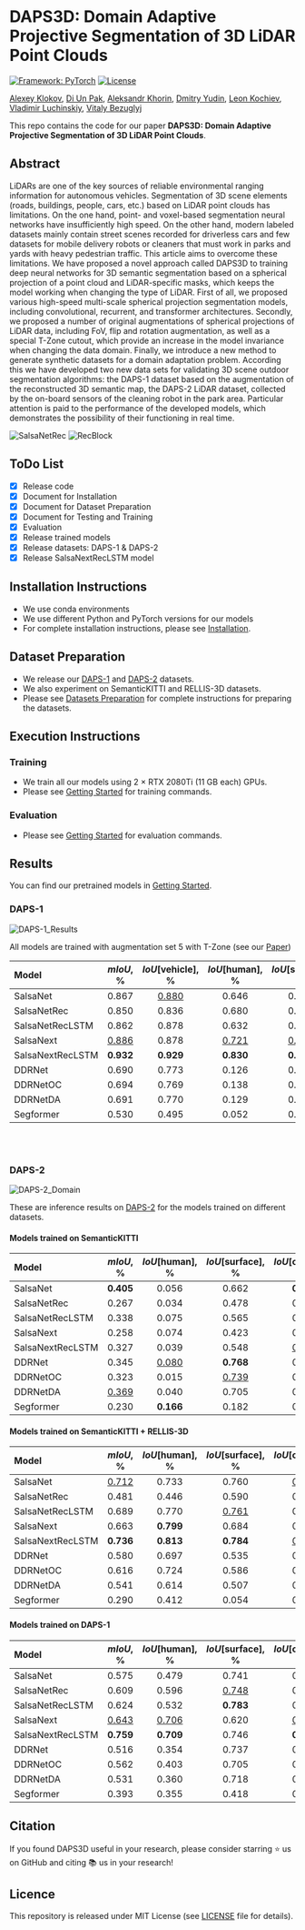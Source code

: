 # DAPS3D: Domain Adaptive Projective Segmentation of 3D LiDAR Point Clouds

[![Framework: PyTorch](https://img.shields.io/badge/Framework-PyTorch-orange.svg)](https://pytorch.org/) [![License](https://img.shields.io/badge/License-MIT-blue.svg)](https://opensource.org/licenses/MIT)


[Alexey Klokov](https://github.com/Laggg),
[Di Un Pak](https://github.com/lemondrok),
[Aleksandr Khorin](https://www.linkedin.com/in/alex-khorin/),
[Dmitry Yudin](https://github.com/yuddim),
[Leon Kochiev](),
[Vladimir Luchinskiy](),
[Vitaly Bezuglyj](https://github.com/VitalyyBezuglyj)



This repo contains the code for our paper **DAPS3D: Domain Adaptive Projective Segmentation of 3D LiDAR Point Clouds**.

## Abstract
LiDARs are one of the key sources of reliable environmental ranging information for autonomous vehicles. Segmentation of 3D scene elements (roads, buildings, people, cars, etc.) based on LiDAR point clouds has limitations. On the one hand, point- and voxel-based segmentation neural networks have insufficiently high speed. On the other hand, modern labeled datasets mainly contain street scenes recorded for driverless cars and few datasets for mobile delivery robots or cleaners that must work in parks and yards with heavy pedestrian traffic. This article aims to overcome these limitations.
We have proposed a novel approach called DAPS3D to training deep neural networks for 3D semantic segmentation based on a spherical projection of a point cloud and LiDAR-specific masks, which keeps the model working when changing the type of LiDAR.
First of all, we proposed various high-speed multi-scale spherical projection segmentation models, including convolutional, recurrent, and transformer architectures.
Secondly, we proposed a number of original augmentations of spherical projections of LiDAR data, including FoV, flip and rotation augmentation, as well as a special T-Zone cutout, which provide an increase in the model invariance  when changing the data domain.
Finally, we introduce a new method to generate synthetic datasets for a domain adaptation problem. According this we have developed two new data sets for validating 3D scene outdoor segmentation algorithms: the DAPS-1 dataset based on the augmentation of the reconstructed 3D semantic map, the DAPS-2 LiDAR dataset, collected by the on-board sensors of the cleaning robot in the park area.
Particular attention is paid to the performance of the developed models, which demonstrates the possibility of their functioning in real time.

![SalsaNetRec](images/SalsaNetRec.png)
![RecBlock](images/RecBlock.png)

## ToDo List

- [x] Release code
- [x] Document for Installation
- [x] Document for Dataset Preparation
- [x] Document for Testing and Training
- [x] Evaluation
- [x] Release trained models
- [x] Release datasets: DAPS-1 & DAPS-2
- [x] Release SalsaNextRecLSTM model

## Installation Instructions
- We use conda environments 
- We use different Python and PyTorch versions for our models
- For complete installation instructions, please see [Installation](INSTALL.md).

## Dataset Preparation
- We release our [DAPS-1](DATASET.md#daps-1) and [DAPS-2](DATASET.md#daps-2) datasets.
- We also experiment on SemanticKITTI and RELLIS-3D datasets.
- Please see [Datasets Preparation](DATASET.md#datasets-preparation) for complete instructions for preparing the datasets.

## Execution Instructions

### Training
- We train all our models using 2 × RTX 2080Ti (11 GB each) GPUs.
- Please see [Getting Started](GETTING_STARTED.md) for training commands.

### Evaluation

- Please see [Getting Started](GETTING_STARTED.md) for evaluation commands.

## Results
You can find our pretrained models in [Getting Started](GETTING_STARTED.md).

### DAPS-1
![DAPS-1_Results](images/daps-1_results.png)

All models are trained with augmentation set 5 with T-Zone (see our [Paper]())

| Model | $mIoU$, % | $IoU$[vehicle], % | $IoU$[human], % | $IoU$[surface], % | $IoU$[obstacle], % |
|   :---| :---:   |  :---: |    :---:   |    :---:   |    :---:   |
| SalsaNet | 0.867 | <ins>0.880</ins> | 0.646 | 0.989 | 0.953 |
| SalsaNetRec | 0.850 | 0.836 | 0.680 | 0.974 | 0.908 |
| SalsaNetRecLSTM | 0.862 | 0.878 | 0.632 | 0.988 | 0.949 |
| SalsaNext | <ins>0.886</ins> | 0.878 | <ins>0.721</ins> | <ins>0.990</ins> | <ins>0.954</ins> |
| SalsaNextRecLSTM | **0.932** | **0.929** | **0.830** | **0.994** | **0.974** |
| DDRNet | 0.690 | 0.773 | 0.126 | 0.977 | 0.886 |
| DDRNetOC | 0.694 | 0.769 | 0.138 | 0.978 | 0.889 |
| DDRNetDA | 0.691 | 0.770 | 0.129 | 0.977 | 0.886 |
| Segformer | 0.530 | 0.495 | 0.052 | 0.909 | 0.665 |

<br/><br/>

### DAPS-2
![DAPS-2_Domain](images/domain_adaptation.png)

These are inference results on [DAPS-2](./DATASET.md#daps-2) for the models trained on different datasets.

#### Models trained on SemanticKITTI
| Model | $mIoU$, % | $IoU$[human], % | $IoU$[surface], % | $IoU$[obstacle], % |
|   :---| :---:   |  :---: |    :---:   |    :---:   |
| SalsaNet | **0.405** | 0.056 | 0.662 | **0.498** |
| SalsaNetRec | 0.267 | 0.034 | 0.478 | 0.290 |
| SalsaNetRecLSTM | 0.338 | 0.075 | 0.565 | 0.373 |
| SalsaNext | 0.258 | 0.074 | 0.423 | 0.277 |
| SalsaNextRecLSTM | 0.327 | 0.039 | 0.548 | <ins>0.394</ins> |
| DDRNet | 0.345 | <ins>0.080</ins> | **0.768** | 0.187 |
| DDRNetOC | 0.323 | 0.015 | <ins>0.739</ins> | 0.216 |
| DDRNetDA | <ins>0.369</ins> | 0.040 | 0.705 | 0.361 | 
| Segformer | 0.230 | **0.166** | 0.182 | 0.343 |

#### Models trained on SemanticKITTI + RELLIS-3D
| Model | $mIoU$, % | $IoU$[human], % | $IoU$[surface], % | $IoU$[obstacle], % |
|   :---| :---:   |  :---: |    :---:   |    :---:   |
| SalsaNet | <ins>0.712</ins> | 0.733 | 0.760 | <ins>0.643</ins> |
| SalsaNetRec | 0.481 | 0.446 | 0.590 | 0.406 |
| SalsaNetRecLSTM | 0.689 | 0.770 | <ins>0.761</ins> | 0.537 |
| SalsaNext | 0.663 | **0.799** | 0.684 | 0.505 |
| SalsaNextRecLSTM | **0.736** | **0.813** | **0.784** | <ins>0.612</ins> |
| DDRNet | 0.580 | 0.697 | 0.535 | 0.509 |
| DDRNetOC | 0.616 | 0.724 | 0.586 | 0.539 |
| DDRNetDA | 0.541 | 0.614 | 0.507 | 0.503 |
| Segformer | 0.290 | 0.412 | 0.054 | 0.404 |

#### Models trained on DAPS-1
| Model | $mIoU$, % | $IoU$[human], % | $IoU$[surface], % | $IoU$[obstacle], % |
|   :---| :---:   |  :---: |    :---:   |    :---:   |
| SalsaNet | 0.575 | 0.479 | 0.741 | 0.504 |
| SalsaNetRec | 0.609 | 0.596 | <ins>0.748</ins> | 0.482 |
| SalsaNetRecLSTM | 0.624 | 0.532 | **0.783** | 0.557 |
| SalsaNext | <ins>0.643</ins> | <ins>0.706</ins> | 0.620 | <ins>0.602</ins> |
| SalsaNextRecLSTM | **0.759** | **0.709** | 0.746 | **0.823** |
| DDRNet | 0.516 | 0.354 | 0.737 | 0.458 |
| DDRNetOC | 0.562 | 0.403 | 0.705 | 0.577 | 
| DDRNetDA | 0.531 | 0.360 | 0.718 | 0.515 |
| Segformer | 0.393 | 0.355 | 0.418 | 0.407 |

## Citation
If you found DAPS3D useful in your research, please consider starring ⭐ us on GitHub and citing 📚 us in your research!

## Licence
This repository is released under MIT License (see [LICENSE](./LICENSE) file for details).

